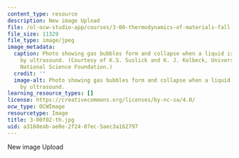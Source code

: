 ```yaml
---
content_type: resource
description: New image Upload
file: /ol-ocw-studio-app/courses/3-00-thermodynamics-of-materials-fall-2002/a3168eabae0e2f2407ec5aec3a162797_3-00f02-th.jpg
file_size: 11329
file_type: image/jpeg
image_metadata:
  caption: Photo showing gas bubbles form and collapse when a liquid is energized
    by ultrasound. (Courtesy of K.S. Suslick and K. J. Kolbeck, University of Illinois;
    National Science Foundation.)
  credit: ''
  image-alt: Photo showing gas bubbles form and collapse when a liquid is energized
    by ultrasound.
learning_resource_types: []
license: https://creativecommons.org/licenses/by-nc-sa/4.0/
ocw_type: OCWImage
resourcetype: Image
title: 3-00f02-th.jpg
uid: a3168eab-ae0e-2f24-07ec-5aec3a162797
---
```

New image Upload